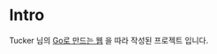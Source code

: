 # Intro

Tucker 님의 [Go로 만드는 웹](https://www.youtube.com/watch?v=4Oml8mbBXgo&list=PLy-g2fnSzUTDALoERcKDniql16SAaQYHF) 을 따라 작성된 프로젝트 입니다.
